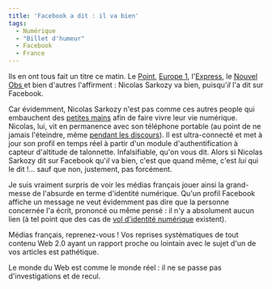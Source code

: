 ```yaml
---
title: 'Facebook a dit : il va bien'
tags:
  - Numérique
  - "Billet d'humeur"
  - Facebook
  - France
---
```


Ils en ont tous fait un titre ce matin. Le
[Point](http://www.lepoint.fr/actualites-politique/2009-07-29/sarkozy-assure-qu-il-va-tres-bien-sur-facebook/917/0/365173),
[Europe 1](http://www.europe1.fr/actus),
l'[Express](http://www.lexpress.fr/actualite/depeches/), le
[Nouvel Obs ](http://tempsreel.nouvelobs.com/politique/20090729.OBS5783/nicolas-sarkozy-ma-sante-est-bonne-mais-il-faut-que-je-me-repose.html)et
bien d'autres l'affirment&nbsp;: Nicolas Sarkozy va bien, puisqu'_il_ l'a dit
sur Facebook.

Car évidemment, Nicolas Sarkozy n'est pas comme ces autres people qui embauchent
des [petites mains](/2008/03/bienvenue-au-nouveau-lecteur-des-blogs/) afin de
faire vivre leur vie numérique. Nicolas, lui, vit en permanence avec son
téléphone portable (au point de ne jamais l'éteindre, même
[pendant les discours](http://www.dailymotion.com/video/x3ebmm_le-portable-de-nicolas-sarkozy)).
Il est ultra-connecté et met à jour son profil en temps réel à partir d'un
module d'authentification à capteur d'altitude de talonnette. Infalsifiable,
qu'on vous dit. Alors si Nicolas Sarkozy dit sur Facebook qu'_il_ va bien, c'est
que quand même, c'est _lui_ qui le dit&nbsp;!… sauf que non, justement, pas
forcément.

Je suis vraiment surpris de voir les médias français jouer ainsi la grand-messe
de l'absurde en terme d'identité numérique. Qu'un profil Facebook affiche un
message ne veut évidemment pas dire que la personne concernée l'a écrit,
prononcé ou même pensé : il n'y a absolument aucun lien (à tel point que des cas
de
[vol d'identité numérique](http://www.zdnet.fr/actualites/les-internautes-anglophones-davantage-victimes-de-vol-d-identite-39384348.htm)
existent).

Médias français, reprenez-vous&nbsp;! Vos reprises systématiques de tout contenu
Web 2.0 ayant un rapport proche ou lointain avec le sujet d'un de vos articles
est pathétique.

Le monde du Web est comme le monde réel&nbsp;: il ne se passe pas
d'investigations et de recul.
